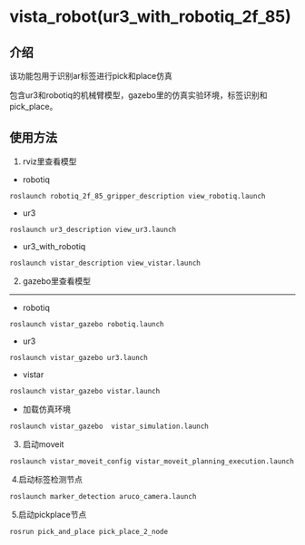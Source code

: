 # vista_robot(ur3_with_robotiq_2f_85)

## 介绍

该功能包用于识别ar标签进行pick和place仿真

包含ur3和robotiq的机械臂模型，gazebo里的仿真实验环境，标签识别和pick_place。

## 使用方法

1.  rviz里查看模型

- robotiq

```
roslaunch robotiq_2f_85_gripper_description view_robotiq.launch
```

- ur3

```
roslaunch ur3_description view_ur3.launch
```

-  ur3_with_robotiq

```
roslaunch vistar_description view_vistar.launch 
```

2.  gazebo里查看模型

---

- robotiq

```
roslaunch vistar_gazebo robotiq.launch
```

-  ur3

```
roslaunch vistar_gazebo ur3.launch
```

-  vistar

```
roslaunch vistar_gazebo vistar.launch
```

- 加载仿真环境

```
roslaunch vistar_gazebo  vistar_simulation.launch
```

3. 启动moveit

```
roslaunch vistar_moveit_config vistar_moveit_planning_execution.launch
```

​     4.启动标签检测节点

```
roslaunch marker_detection aruco_camera.launch
```

​	5.启动pickplace节点

```
rosrun pick_and_place pick_place_2_node
```



